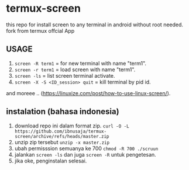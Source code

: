 # termux-screen
this repo for install screen to any terminal in android without root needed. 
fork from termux offcial App

## USAGE
1. `screen -R term1` = for new terminal with name "term1".
2. `screen -r term1` = load screen with name "term1".
3. `screen -ls` = list screen terminal activate.
4. `screen -X -S <ID_session> quit` = kill terminal by pid id.

and moreee .. (https://linuxize.com/post/how-to-use-linux-screen/).

## instalation (bahasa indonesia)
1. download repo ini dalam format zip.
`curl -O -L https://github.com/ibnusaja/termux-screen/archive/refs/heads/master.zip`
2. unzip zip tersebut `unzip -x master.zip`
3. ubah permisssion semuanya ke 700 `chmod -R 700 ./scruun`
4. jalankan `screen -ls` dan juga `screen -R` untuk pengetesan.
5. jika oke, penginstalan selesai.
